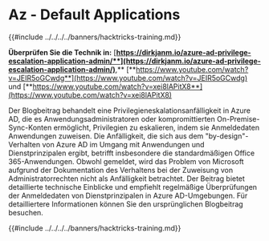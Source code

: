 # Az - Default Applications

{{#include ../../../../banners/hacktricks-training.md}}

**Überprüfen Sie die Technik in:** [**https://dirkjanm.io/azure-ad-privilege-escalation-application-admin/**](https://dirkjanm.io/azure-ad-privilege-escalation-application-admin/)**,** [**https://www.youtube.com/watch?v=JEIR5oGCwdg**](https://www.youtube.com/watch?v=JEIR5oGCwdg) und [**https://www.youtube.com/watch?v=xei8lAPitX8**](https://www.youtube.com/watch?v=xei8lAPitX8)

Der Blogbeitrag behandelt eine Privilegieneskalationsanfälligkeit in Azure AD, die es Anwendungsadministratoren oder kompromittierten On-Premise-Sync-Konten ermöglicht, Privilegien zu eskalieren, indem sie Anmeldedaten Anwendungen zuweisen. Die Anfälligkeit, die sich aus dem "by-design"-Verhalten von Azure AD im Umgang mit Anwendungen und Dienstprinzipalen ergibt, betrifft insbesondere die standardmäßigen Office 365-Anwendungen. Obwohl gemeldet, wird das Problem von Microsoft aufgrund der Dokumentation des Verhaltens bei der Zuweisung von Administratorrechten nicht als Anfälligkeit betrachtet. Der Beitrag bietet detaillierte technische Einblicke und empfiehlt regelmäßige Überprüfungen der Anmeldedaten von Dienstprinzipalen in Azure AD-Umgebungen. Für detailliertere Informationen können Sie den ursprünglichen Blogbeitrag besuchen.

{{#include ../../../../banners/hacktricks-training.md}}
